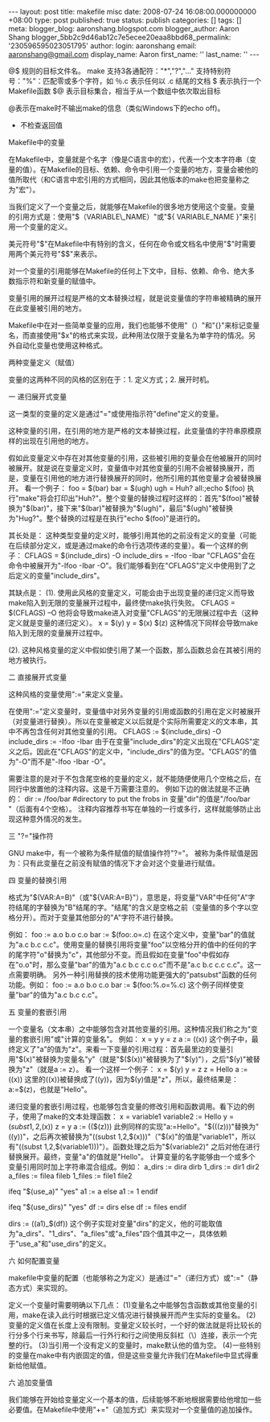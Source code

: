 --- layout: post title: makefile misc date: 2008-07-24 16:08:00.000000000 +08:00 type: post published: true status: publish categories: \[\] tags: \[\] meta: blogger\_blog: aaronshang.blogspot.com blogger\_author: Aaron Shang blogger\_5bb2c9d46ab12c7e5ecee20eaa8bbd68\_permalink: '230596595023051795' author: login: aaronshang email: aaronshang@gmail.com display\_name: Aaron first\_name: '' last\_name: '' ---

@$ 规则的目标文件名。
make 支持3各通配符："\*","?","..."
支持特别符号："%"：匹配零或多个字符，如 ％.c 表示任何以 .c 结尾的文档
$ 表示执行一个Makefile函数
$@ 表示目标集合，相当于从一个数组中依次取出目标

@表示在make时不输出make的信息（类似Windows下的echo off)。

- 不检查返回值

Makefile中的变量

在Makefile中，变量就是个名字（像是C语言中的宏），代表一个文本字符串（变量的值）。在Makefile的目标、依赖、命令中引用一个变量的地方，变量会被他的值所取代（和C语言中宏引用的方式相同，因此其他版本的make也把变量称之为"宏"）。

当我们定义了一个变量之后，就能够在Makefile的很多地方使用这个变量。变量的引用方式是：使用"$（VARIABLE\_NAME）"或"${
VARIABLE\_NAME }"来引用一个变量的定义。

美元符号"$"在Makefile中有特别的含义，任何在命令或文档名中使用"$"时需要用两个美元符号"$$"来表示。

对一个变量的引用能够在Makefile的任何上下文中，目标、依赖、命令、绝大多数指示符和新变量的赋值中。

变量引用的展开过程是严格的文本替换过程，就是说变量值的字符串被精确的展开在此变量被引用的地方。

Makefile中在对一些简单变量的应用，我们也能够不使用"（）"和"{}"来标记变量名，而直接使用"$x"的格式来实现，此种用法仅限于变量名为单字符的情况。另外自动化变量也使用这种格式。

两种变量定义（赋值）

变量的这两种不同的风格的区别在于：1. 定义方式；2. 展开时机。

一 递归展开式变量

这一类型的变量的定义是通过"="或使用指示符"define"定义的变量。

这种变量的引用，在引用的地方是严格的文本替换过程，此变量值的字符串原模原样的出现在引用他的地方。

假如此变量定义中存在对其他变量的引用，这些被引用的变量会在他被展开的同时被展开。就是说在变量定义时，变量值中对其他变量的引用不会被替换展开，而是，变量在引用他的地方进行替换展开的同时，他所引用的其他变量才会被替换展开。
看一个例子：
foo = $(bar)
bar = $(ugh)
ugh = Huh?
all:;echo $(foo)
执行"make"将会打印出"Huh?"。整个变量的替换过程时这样的：首先"$(foo)"被替换为"$(bar)"，接下来"$(bar)"被替换为"$(ugh)"，最后"$(ugh)"被替换为"Hug?"。整个替换的过程是在执行"echo
$(foo)"是进行的。

其长处是： 这种类型变量的定义时，能够引用其他的之前没有定义的变量（可能在后续部分定义，或是通过make的命令行选项传递的变量）。看一个这样的例子：
CFLAGS = $(include\_dirs) -O
include\_dirs = -Ifoo -Ibar
"CFLAGS"会在命令中被展开为"-Ifoo -Ibar -O"。我们能够看到在"CFLAGS"定义中使用到了之后定义的变量"include\_dirs"。

其缺点是：
(1). 使用此风格的变量定义，可能会由于出现变量的递归定义而导致make陷入到无限的变量展开过程中，最终使make执行失败。
CFLAGS = $(CFLAGS) –O
他将会导致make进入对变量"CFLAGS"的无限展过程中去（这种定义就是变量的递归定义）。
x = $(y)
y = $(x) $(z)
这种情况下同样会导致make陷入到无限的变量展开过程中。

(2). 这种风格变量的定义中假如使引用了某一个函数，那么函数总会在其被引用的地方被执行。

二 直接展开式变量

这种风格的变量使用":="来定义变量。

在使用":="定义变量时，变量值中对另外变量的引用或函数的引用在定义时被展开（对变量进行替换）。所以在变量被定义以后就是个实际所需要定义的文本串，其中不再包含任何对其他变量的引用。
CFLAGS := $(include\_dirs) -O
include\_dirs := -Ifoo -Ibar
由于在变量"include\_dirs"的定义出现在"CFLAGS"定义之后。因此在"CFLAGS"的定义中，"include\_dirs"的值为空。"CFLAGS"的值为"-O"而不是"-Ifoo
-Ibar -O"。

需要注意的是对于不包含尾空格的变量的定义，就不能随便使用几个空格之后，在同行中放置他的注释内容。这是千万需要注意的。
例如下边的做法就是不正确的：
dir := /foo/bar \#directory to put the frobs in
变量"dir"的值是"/foo/bar "（后面有4个空格）。
注释内容推荐书写在单独的一行或多行，这样就能够防止出现这种意外情况的发生。

三 "?="操作符

GNU make中，有一个被称为条件赋值的赋值操作符"?="。
被称为条件赋值是因为：只有此变量在之前没有赋值的情况下才会对这个变量进行赋值。

四 变量的替换引用

格式为"$(VAR:A=B)"（或"${VAR:A=B}"），意思是，将变量"VAR"中任何"A"字符结尾的字替换为"B"结尾的字。"结尾"的含义是空格之前（变量值的多个字以空格分开）。而对于变量其他部分的"A"字符不进行替换。

例如：
foo := a.o b.o c.o
bar := $(foo:.o=.c)
在这个定义中，变量"bar"的值就为"a.c b.c
c.c"。使用变量的替换引用将变量"foo"以空格分开的值中的任何的字的尾字符"o"替换为"c"，其他部分不变。而且假如在变量"foo"中假如存在"o.o"时，那么变量"bar"的值为"a.c
b.c c.c o.c"而不是"a.c b.c c.c c.c"。这一点需要明确。
另外一种引用替换的技术使用功能更强大的"patsubst"函数的任何功能。例如：
foo := a.o b.o c.o
bar := $(foo:%.o=%.c)
这个例子同样使变量"bar"的值为"a.c b.c c.c"。

五 变量的套嵌引用

一个变量名（文本串）之中能够包含对其他变量的引用。这种情况我们称之为"变量的套嵌引用"或"计算的变量名"。
例如：
x = y
y = z
a := $($(x))
这个例子中，最终定义了"a"的值为"z"。来看一下变量的引用过程：首先最里边的变量引用"$(x)"被替换为变量名"y"（就是"$($(x))"被替换为了"$(y)"），之后"$(y)"被替换为"z"（就是a
:= z）。
看一个这样一个例子：
x = $(y)
y = z
z = Hello
a := $($(x))
这里的$($(x))被替换成了$($(y))，因为$(y)值是"z"，所以，最终结果是：a:=$(z)，也就是"Hello"。

递归变量的套嵌引用过程，也能够包含变量的修改引用和函数调用。看下边的例子，使用了make的文本处理函数：
x = variable1
variable2 := Hello
y = $(subst 1,2,$(x))
z = y
a := $($($(z)))
此例同样的实现"a:=Hello"。"$($($(z)))"替换为"$($(y))"，之后再次被替换为"$($(subst
1,2,$(x)))"（"$(x)"的值是"variable1"，所以有"$($(subst
1,2,$(variable1)))"）。函数处理之后为"$(variable2)"
之后对他在进行替换展开。最终，变量"a"的值就是"Hello"。
计算变量的名字能够由一个或多个变量引用同时加上字符串混合组成。例如：
a\_dirs := dira dirb
1\_dirs := dir1 dir2
a\_files := filea fileb
1\_files := file1 file2

ifeq "$(use\_a)" "yes"
a1 := a
else
a1 := 1
endif

ifeq "$(use\_dirs)" "yes"
df := dirs
else
df := files
endif

dirs := $($(a1)\_$(df))
这个例子实现对变量"dirs"的定义，他的可能取值为"a\_dirs"、"1\_dirs"、"a\_files"或"a\_files"四个值其中之一，具体依赖于"use\_a"和"use\_dirs"的定义。

六 如何配置变量

makefile中变量的配置（也能够称之为定义）是通过"="（递归方式）或":="（静态方式）来实现的。

定义一个变量时需要明确以下几点：
(1)变量名之中能够包含函数或其他变量的引用，make在读入此行时根据已定义情况进行替换展开而产生实际的变量名。
(2)变量的定义值在长度上没有限制。变量定义较长时，一个好的做法就是将比较长的行分多个行来书写，除最后一行外行和行之间使用反斜杠（\\）连接，表示一个完整的行。
(3)当引用一个没有定义的变量时，make默认他的值为空。
(4)一些特别的变量在make中有内嵌固定的值，但是这些变量允许我们在Makefile中显式得重新给他赋值。

六 追加变量值

我们能够在开始给变量定义一个基本的值，后续能够不断地根据需要给他增加一些必要值。在Makefile中使用"+="（追加方式）来实现对一个变量值的追加操作。

<img src="%7B%7B%20site.baseurl%20%7D%7D/assets/" width="1" height="1" />
